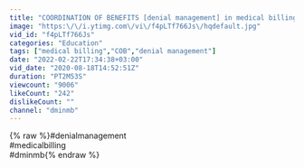 ```yaml
---
title: "COORDINATION OF BENEFITS [denial management] in medical billing"
image: "https:\/\/i.ytimg.com\/vi\/f4pLTf766Js\/hqdefault.jpg"
vid_id: "f4pLTf766Js"
categories: "Education"
tags: ["medical billing","COB","denial management"]
date: "2022-02-22T17:34:38+03:00"
vid_date: "2020-08-18T14:52:51Z"
duration: "PT2M53S"
viewcount: "9006"
likeCount: "242"
dislikeCount: ""
channel: "dminmb"
---
```

{% raw %}#denialmanagement<br />#medicalbilling<br />#dminmb{% endraw %}
